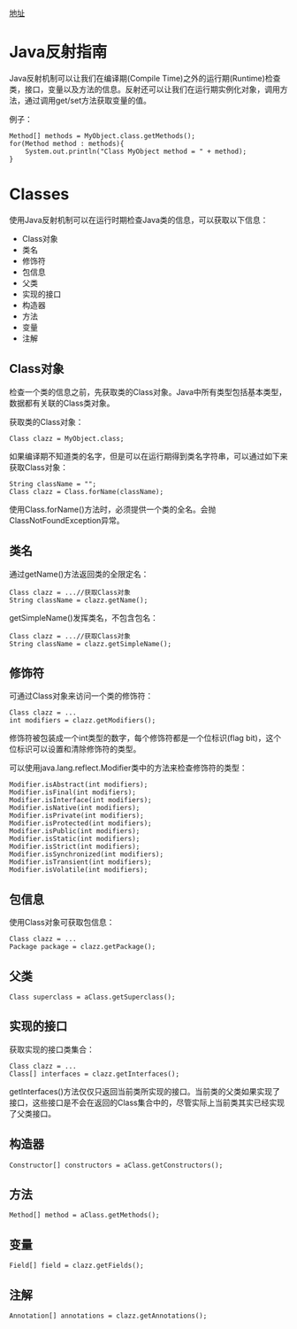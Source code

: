 [地址](http://ifeve.com/java-reflection-tutorial/)

# Java反射指南
Java反射机制可以让我们在编译期(Compile Time)之外的运行期(Runtime)检查类，接口，变量以及方法的信息。反射还可以让我们在运行期实例化对象，调用方法，通过调用get/set方法获取变量的值。

例子：

```
Method[] methods = MyObject.class.getMethods();
for(Method method : methods){
    System.out.println("Class MyObject method = " + method);
}
```

# Classes
使用Java反射机制可以在运行时期检查Java类的信息，可以获取以下信息：

- Class对象
- 类名
- 修饰符
- 包信息
- 父类
- 实现的接口
- 构造器
- 方法
- 变量
- 注解

## Class对象
检查一个类的信息之前，先获取类的Class对象。Java中所有类型包括基本类型，数据都有关联的Class类对象。

获取类的Class对象：

```
Class clazz = MyObject.class;
```
如果编译期不知道类的名字，但是可以在运行期得到类名字符串，可以通过如下来获取Class对象：

```
String className = "";
Class clazz = Class.forName(className);
```

使用Class.forName()方法时，必须提供一个类的全名。会抛ClassNotFoundException异常。

## 类名

通过getName()方法返回类的全限定名：

```
Class clazz = ...//获取Class对象
String className = clazz.getName();
```

getSimpleName()发挥类名，不包含包名：

```
Class clazz = ...//获取Class对象
String className = clazz.getSimpleName();
```

## 修饰符
可通过Class对象来访问一个类的修饰符：

```
Class clazz = ...
int modifiers = clazz.getModifiers();
```
修饰符被包装成一个int类型的数字，每个修饰符都是一个位标识(flag bit)，这个位标识可以设置和清除修饰符的类型。

可以使用java.lang.reflect.Modifier类中的方法来检查修饰符的类型：

```
Modifier.isAbstract(int modifiers);
Modifier.isFinal(int modifiers);
Modifier.isInterface(int modifiers);
Modifier.isNative(int modifiers);
Modifier.isPrivate(int modifiers);
Modifier.isProtected(int modifiers);
Modifier.isPublic(int modifiers);
Modifier.isStatic(int modifiers);
Modifier.isStrict(int modifiers);
Modifier.isSynchronized(int modifiers);
Modifier.isTransient(int modifiers);
Modifier.isVolatile(int modifiers);
```

## 包信息
使用Class对象可获取包信息：

```
Class clazz = ...
Package package = clazz.getPackage();
```

## 父类

```
Class superclass = aClass.getSuperclass();
```
## 实现的接口

获取实现的接口类集合：

```
Class clazz = ...
Class[] interfaces = clazz.getInterfaces();
```
getInterfaces()方法仅仅只返回当前类所实现的接口。当前类的父类如果实现了接口，这些接口是不会在返回的Class集合中的，尽管实际上当前类其实已经实现了父类接口。

## 构造器

```
Constructor[] constructors = aClass.getConstructors();
```
## 方法

```
Method[] method = aClass.getMethods();
```

## 变量

```
Field[] field = clazz.getFields();
```
## 注解

```
Annotation[] annotations = clazz.getAnnotations();
```
